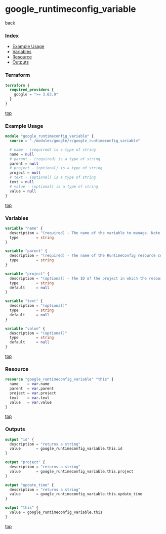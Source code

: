 # google_runtimeconfig_variable

[back](../google.md)

### Index

- [Example Usage](#example-usage)
- [Variables](#variables)
- [Resource](#resource)
- [Outputs](#outputs)

### Terraform

```terraform
terraform {
  required_providers {
    google = ">= 3.63.0"
  }
}
```

[top](#index)

### Example Usage

```terraform
module "google_runtimeconfig_variable" {
  source = "./modules/google/r/google_runtimeconfig_variable"

  # name - (required) is a type of string
  name = null
  # parent - (required) is a type of string
  parent = null
  # project - (optional) is a type of string
  project = null
  # text - (optional) is a type of string
  text = null
  # value - (optional) is a type of string
  value = null
}
```

[top](#index)

### Variables

```terraform
variable "name" {
  description = "(required) - The name of the variable to manage. Note that variable names can be hierarchical using slashes (e.g. \"prod-variables/hostname\")."
  type        = string
}

variable "parent" {
  description = "(required) - The name of the RuntimeConfig resource containing this variable."
  type        = string
}

variable "project" {
  description = "(optional) - The ID of the project in which the resource belongs. If it is not provided, the provider project is used."
  type        = string
  default     = null
}

variable "text" {
  description = "(optional)"
  type        = string
  default     = null
}

variable "value" {
  description = "(optional)"
  type        = string
  default     = null
}
```

[top](#index)

### Resource

```terraform
resource "google_runtimeconfig_variable" "this" {
  name    = var.name
  parent  = var.parent
  project = var.project
  text    = var.text
  value   = var.value
}
```

[top](#index)

### Outputs

```terraform
output "id" {
  description = "returns a string"
  value       = google_runtimeconfig_variable.this.id
}

output "project" {
  description = "returns a string"
  value       = google_runtimeconfig_variable.this.project
}

output "update_time" {
  description = "returns a string"
  value       = google_runtimeconfig_variable.this.update_time
}

output "this" {
  value = google_runtimeconfig_variable.this
}
```

[top](#index)